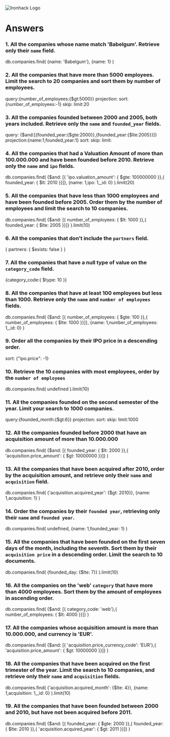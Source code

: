 ![Ironhack Logo](https://i.imgur.com/1QgrNNw.png)

# Answers

### 1. All the companies whose name match 'Babelgum'. Retrieve only their `name` field.

db.companies.find(
{name: 'Babelgum'},
{name: 1}
)

### 2. All the companies that have more than 5000 employees. Limit the search to 20 companies and sort them by **number of employees**.

query:{number_of_employees:{$gt:5000}}
projection:
sort: {number_of_employees:-1}
skip:
limit:20

### 3. All the companies founded between 2000 and 2005, both years included. Retrieve only the `name` and `founded_year` fields.

query: {$and:[{founded_year:{$gte:2000}},{founded_year:{$lte:2005}}]}
projection:{name:1,founded_year:1}
sort:
skip:
limit:

### 4. All the companies that had a Valuation Amount of more than 100.000.000 and have been founded before 2010. Retrieve only the `name` and `ipo` fields.

db.companies.find(
{$and: [{ 'ipo.valuation_amount': { $gte: 100000000 }},{ founded_year: { $lt: 2010 }}]},
{name: 1,ipo: 1,\_id: 0}
).limit(20)

### 5. All the companies that have less than 1000 employees and have been founded before 2005. Order them by the number of employees and limit the search to 10 companies.

db.companies.find(
{$and: [{ number_of_employees: { $lt: 1000 }},{ founded_year: { $lte: 2005 }}]}
).limit(10)

### 6. All the companies that don't include the `partners` field.

{ partners: { $exists: false } }

### 7. All the companies that have a null type of value on the `category_code` field.

{category_code:{ $type: 10 }}

### 8. All the companies that have at least 100 employees but less than 1000. Retrieve only the `name` and `number of employees` fields.

db.companies.find(
{$and: [{ number_of_employees: { $gte: 100 }},{ number_of_employees: { $lte: 1000 }}]},
{name: 1,number_of_employees: 1,\_id: 0}
)

### 9. Order all the companies by their IPO price in a descending order.

sort: {"ipo.price": -1}

### 10. Retrieve the 10 companies with most employees, order by the `number of employees`

db.companies.find(
undefined
).limit(10)

### 11. All the companies founded on the second semester of the year. Limit your search to 1000 companies.

query:{founded_month:{$gt:6}}
projection:
sort:
skip:
limit:1000

### 12. All the companies founded before 2000 that have an acquisition amount of more than 10.000.000

db.companies.find(
{$and: [{ founded_year: { $lt: 2000 }},{ 'acquisition.price_amount': { $gt: 10000000 }}]}
)

### 13. All the companies that have been acquired after 2010, order by the acquisition amount, and retrieve only their `name` and `acquisition` field.

db.companies.find(
{'acquisition.acquired_year': {$gt: 2010}},
{name: 1,acquisition: 1}
)

### 14. Order the companies by their `founded year`, retrieving only their `name` and `founded year`.

db.companies.find(
undefined,
{name: 1,founded_year: 1}
)

### 15. All the companies that have been founded on the first seven days of the month, including the seventh. Sort them by their `acquisition price` in a descending order. Limit the search to 10 documents.

db.companies.find(
{founded_day: {$lte: 7}}
).limit(10)

### 16. All the companies on the 'web' `category` that have more than 4000 employees. Sort them by the amount of employees in ascending order.

db.companies.find(
{$and: [{ category_code: 'web'},{ number_of_employees: { $lt: 4000 }}]}
)

### 17. All the companies whose acquisition amount is more than 10.000.000, and currency is 'EUR'.

db.companies.find(
{$and: [{ 'acquisition.price_currency_code': 'EUR'},{ 'acquisition.price_amount': { $gt: 10000000 }}]}
)

### 18. All the companies that have been acquired on the first trimester of the year. Limit the search to 10 companies, and retrieve only their `name` and `acquisition` fields.

db.companies.find(
{'acquisition.acquired_month': {$lte: 4}},
{name: 1,acquisition: 1,\_id: 0}
).limit(10)

### 19. All the companies that have been founded between 2000 and 2010, but have not been acquired before 2011.

db.companies.find(
{$and: [{ founded_year: { $gte: 2000 }},{ founded_year: { $lte: 2010 }},{ 'acquisition.acquired_year': { $gt: 2011 }}]}
)
